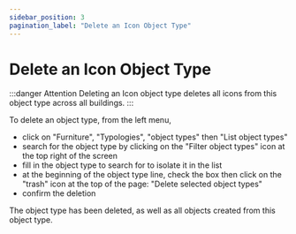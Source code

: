 ```yaml
---
sidebar_position: 3
pagination_label: "Delete an Icon Object Type"
---
```


# Delete an Icon Object Type

:::danger Attention
Deleting an Icon object type deletes all icons from this object type across all buildings.
:::

To delete an object type, from the left menu,

-   click on "Furniture", "Typologies", "object types" then "List object types"
-   search for the object type by clicking on the "Filter object types" icon at the top right of the screen
-   fill in the object type to search for to isolate it in the list
-   at the beginning of the object type line, check the box then click on the "trash" icon at the top of the page: "Delete selected object types"
-   confirm the deletion

The object type has been deleted, as well as all objects created from this object type.

